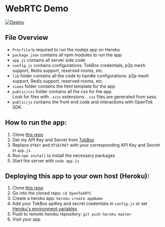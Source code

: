 # WebRTC Demo

[![Deploy](https://www.herokucdn.com/deploy/button.png)](https://heroku.com/deploy?template=https://github.com/genesisintro/OpenTokRTC)

## File Overview
* `Procfile` is required to run the nodejs app on Heroku
* `package.json` contains all npm modules to run the app
* `app.js` contains all server side code  
* `config.js` contains configurations: TokBox credentials, p2p mesh support, Redis support, reserved rooms, etc.  
* `lib` folder contains all the code to handle configurations: p2p mesh support, Redis support, reserved rooms, etc.   
* `views` folder contains the html template for the app
* `public/css` folder contains all the css for the app.    
  Look for files with `.scss` extensions. `.css` files are generated from sass.
* `public/js` contains the front end code and interactions with OpenTok SDK.  

## How to run the app:
1. Clone [this repo]( https://github.com/opentok/OpenTokRTC )  
2. Get my API Key and Secret from [TokBox]( http://TokBox.com )  
3. Replace `OTKEY` and `OTSECRET` with your corresponding API Key and Secret in `app.js`  
4. Run `npm install` to install the necessary packages  
5. Start the server with `node app.js`  

## Deploying this app to your own host (Heroku):
1. Clone [this repo]( https://github.com/opentok/OpenTokRTC )  
2. Go into the cloned repo: `cd OpenTokRTC`  
1. Create a heroku app: `heroku create appName`  
2. Add your TokBox apiKey and secret credentials in `config.js` or set [Heroku's environment variables](https://devcenter.heroku.com/articles/config-vars)   
2. Push to remote heroku repository: `git push heroku master`  
3. Visit your app  
